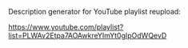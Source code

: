 Description generator for YouTube playlist reupload:

https://www.youtube.com/playlist?list=PLWAv2Etpa7AOAwkreYImYt0gIpOdWQevD
